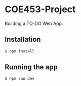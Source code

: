 # COE453-Project
Building a TO-DO Web App.



## Installation

```bash
$ npm install
```

## Running the app

```bash
$ npm run dev
```
